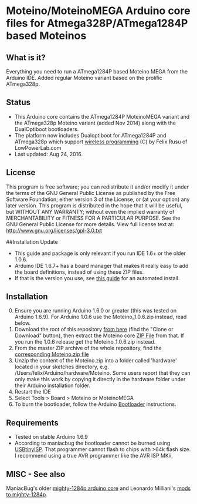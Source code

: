 # Moteino/MoteinoMEGA Arduino core files for Atmega328P/ATmega1284P based Moteinos

## What is it?
Everything you need to run a ATmega1284P based Moteino MEGA from the Arduino IDE.
Added regular Moteino variant based on the prolific ATmega328p.

## Status
* This Arduino core contains the ATmega1284P MoteinoMEGA variant and the ATmega328p Moteino variant (added Nov 2014) along with the DualOptiboot bootloaders.
* The platform now includes Dualoptiboot for ATmega1284P and ATmega328p which support [wireless programming](http://lowpowerlab.com/blog/category/moteino/wireless-programming/) (C) by Felix Rusu of LowPowerLab.com
* Last updated: Aug 24, 2016.

## License
This program is free software; you can redistribute it and/or modify it under the terms of the GNU General Public License as published by the Free Software Foundation; either version 3 of the License, or (at your option) any later version. This program is distributed in the hope that it will be useful, but WITHOUT ANY WARRANTY; without even the implied warranty of MERCHANTABILITY or FITNESS FOR A PARTICULAR PURPOSE. See the GNU General Public License for more details. View full license text at: http://www.gnu.org/licenses/gpl-3.0.txt

##Installation Update
* This guide and package is only relevant if you run IDE 1.6+ or the older 1.0.6.
* Arduino IDE 1.6.7+ has a board manager that makes it really easy to add the board definitions, instead of using these ZIP files.
* If that is the version you use, see [this guide](https://lowpowerlab.com/moteino/#programming) for an automated install.

## Installation
0. Ensure you are running Arduino 1.6.0 or greater (this was tested on Arduino 1.6.9). For Arduino 1.0.6 use the Moteino_1.0.6.zip instead, read below.
1. Download the root of this repository [from here](https://github.com/LowPowerLab/Moteino) (find the "Clone or Download" button), then extract the Moteino core [ZIP File](https://github.com/LowPowerLab/Moteino/blob/master/MEGA/Core/Moteino.zip) from that. If you run the 1.0.6 release get the Moteino_1.0.6.zip instead.
2. From the master ZIP archive of the whole repository, find the [corresponding Moteino.zip file](https://github.com/LowPowerLab/Moteino/blob/master/MEGA/Core/Moteino.zip)
3. Unzip the content of the Moteino.zip into a folder called 'hardware' located in your sketches directory, e.g. /Users/felix/Arduino/hardware/Moteino. Some users report that they can only make this work by copying it directly in the hardware folder under their Arduino installation folder.
4. Restart the IDE
5. Select Tools > Board > Moteino or MoteinoMEGA
6. To burn the bootloader, follow the Arduino [Bootloader](http://arduino.cc/en/Hacking/Bootloader) instructions.

## Requirements
* Tested on stable Arduino 1.6.9
* According to maniacbug the bootloader cannot be burned using [USBtinyISP](http://www.ladyada.net/make/usbtinyisp/). That programmer cannot flash to chips with >64k flash size. I recommend using a true AVR programmer like the AVR ISP MKii.

## MISC - See also
ManiacBug's older [mighty-1284p arduino core](http://maniacbug.wordpress.com/2011/11/27/arduino-on-atmega1284p-4/) and 
Leonardo Milliani's [mods to mighty-1284p](http://www.leonardomiliani.com/2014/core-per-atmega644p1284p-aggiornato-per-lide-1-5-6-r2/).
